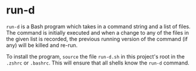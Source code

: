 # run-d

`run-d` is a Bash program which takes in a command string and
a list of files.
The command is initially executed and when a change to any of
the files in the given list is recorded, the previous running
version of the command (if any) will be killed and re-run.  

To install the program, `source` the file `run-d.sh` in this
project's root in the `.zshrc` or `.bashrc`. This will ensure
that all shells know the `run-d` command.
